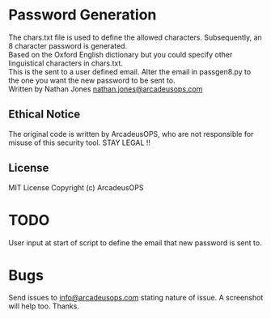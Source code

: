 # Password Generation
The chars.txt file is used to define the allowed characters. Subsequently, an 8 character password is generated. <br/>
Based on the Oxford English dictionary but you could specify other linguistical characters in chars.txt. <br/>
This is the sent to a user defined email. Alter the email in passgen8.py to the one you want the new password to be sent to. <br/>
Written by Nathan Jones nathan.jones@arcadeusops.com <br/>

## Ethical Notice
The original code is written by ArcadeusOPS, who are not responsible for misuse of this security tool. STAY LEGAL !!<br/>

## License
MIT License
Copyright (c) ArcadeusOPS

# TODO
User input at start of script to define the email that new password is sent to.

# Bugs
Send issues to info@arcadeusops.com stating nature of issue. A screenshot will help too. Thanks.
